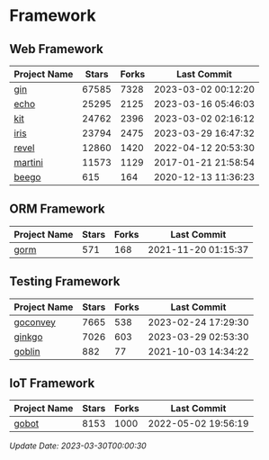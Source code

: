 # Framework

## Web Framework
| Project Name | Stars | Forks | Last Commit |
| ------------ | ----- | ----- | ----------- |
| [gin](https://github.com/gin-gonic/gin) | 67585 | 7328 | 2023-03-02 00:12:20 |
| [echo](https://github.com/labstack/echo) | 25295 | 2125 | 2023-03-16 05:46:03 |
| [kit](https://github.com/go-kit/kit) | 24762 | 2396 | 2023-03-02 02:16:12 |
| [iris](https://github.com/kataras/iris) | 23794 | 2475 | 2023-03-29 16:47:32 |
| [revel](https://github.com/revel/revel) | 12860 | 1420 | 2022-04-12 20:53:30 |
| [martini](https://github.com/go-martini/martini) | 11573 | 1129 | 2017-01-21 21:58:54 |
| [beego](https://github.com/astaxie/beego) | 615 | 164 | 2020-12-13 11:36:23 |

## ORM Framework
| Project Name | Stars | Forks | Last Commit |
| ------------ | ----- | ----- | ----------- |
| [gorm](https://github.com/jinzhu/gorm) | 571 | 168 | 2021-11-20 01:15:37 |

## Testing Framework
| Project Name | Stars | Forks | Last Commit |
| ------------ | ----- | ----- | ----------- |
| [goconvey](https://github.com/smartystreets/goconvey) | 7665 | 538 | 2023-02-24 17:29:30 |
| [ginkgo](https://github.com/onsi/ginkgo) | 7026 | 603 | 2023-03-29 02:53:30 |
| [goblin](https://github.com/franela/goblin) | 882 | 77 | 2021-10-03 14:34:22 |

## IoT Framework
| Project Name | Stars | Forks | Last Commit |
| ------------ | ----- | ----- | ----------- |
| [gobot](https://github.com/hybridgroup/gobot) | 8153 | 1000 | 2022-05-02 19:56:19 |

*Update Date: 2023-03-30T00:00:30*